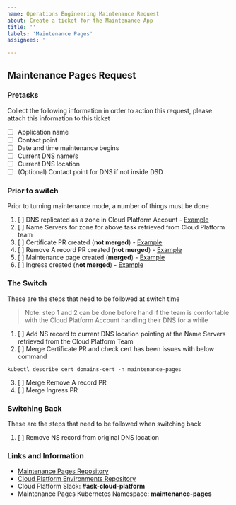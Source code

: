 ```yaml
---
name: Operations Engineering Maintenance Request
about: Create a ticket for the Maintenance App
title: ''
labels: 'Maintenance Pages'
assignees: ''

---
```


## Maintenance Pages Request

### __Pretasks__

Collect the following information in order to action this request, please attach this information to this ticket

- [ ] Application name
- [ ] Contact point
- [ ] Date and time maintenance begins
- [ ] Current DNS name/s
- [ ] Current DNS location
- [ ] \(Optional) Contact point for DNS if not inside DSD

### __Prior to switch__

Prior to turning maintenance mode, a number of things must be done

1. [ ] DNS replicated as a zone in Cloud Platform Account - [Example](https://github.com/ministryofjustice/cloud-platform-environments/blob/main/namespaces/live.cloud-platform.service.justice.gov.uk/maintenance-pages/resources/route53.tf#L18-L42)
2. [ ] Name Servers for zone for above task retrieved from Cloud Platform team
3. [ ] Certificate PR created (**not merged**) - [Example](https://github.com/ministryofjustice/cloud-platform-environments/commit/3eee2737e6c50bbf88b9065c6760d8c378bb0ccf#diff-a0b3e873008b346e0ae4c81c56b6c1a218ffd422e421b7b6036a9fbe7d946d3e)
4. [ ] Remove A record PR created (**not merged**) - [Example](https://github.com/ministryofjustice/cloud-platform-environments/pull/6137/files)
5. [ ] Maintenance page created (**merged**) - [Example](https://github.com/ministryofjustice/cloud-platform-maintenance-pages/blob/main/views/civil-eligibility-calculator.justice.gov.uk.erb)
6. [ ] Ingress created (**not merged**) - [Example](https://github.com/ministryofjustice/cloud-platform-maintenance-pages/pull/18)

### __The Switch__

These are the steps that need to be followed at switch time
> Note: step 1 and 2 can be done before hand if the team is comfortable with the Cloud Platform Account handling their DNS for a while
1. [ ] Add NS record to current DNS location pointing at the Name Servers retrieved from the Cloud Platform Team
2. [ ] Merge Certificate PR and check cert has been issues with below command
```
kubectl describe cert domains-cert -n maintenance-pages
```
3. [ ] Merge Remove A record PR
4. [ ] Merge Ingress PR

### __Switching Back__

These are the steps that need to be followed when switching back

1. [ ] Remove NS record from original DNS location


### __Links and Information__
- [Maintenance Pages Repository](https://github.com/ministryofjustice/cloud-platform-maintenance-pages)
- [Cloud Platform Environments Repository](https://github.com/ministryofjustice/cloud-platform-environments)
- Cloud Platform Slack: **\#ask-cloud-platform**
- Maintenance Pages Kubernetes Namespace: **maintenance-pages**

